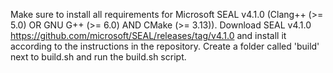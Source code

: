 Make sure to install all requirements for Microsoft SEAL v4.1.0 (Clang++ (>= 5.0) OR GNU G++ (>= 6.0) AND CMake (>= 3.13)).
Download SEAL v4.1.0 https://github.com/microsoft/SEAL/releases/tag/v4.1.0 and install it according to the instructions in the repository.
Create a folder called 'build' next to build.sh and run the build.sh script.